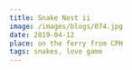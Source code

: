 ```yaml
---
title: Snake Nest ii
image: /images/blogs/074.jpg
date: 2019-04-12
place: on the ferry from CPH
tags: snakes, love game
---
```

